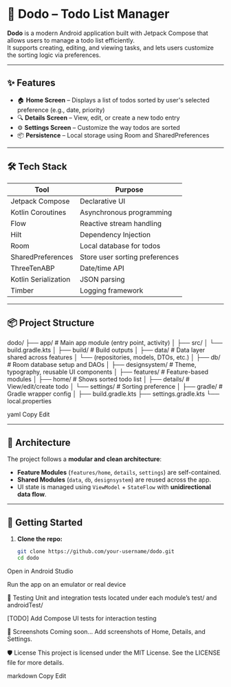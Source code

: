# 📝 Dodo – Todo List Manager

**Dodo** is a modern Android application built with Jetpack Compose that allows users to manage a todo list efficiently.  
It supports creating, editing, and viewing tasks, and lets users customize the sorting logic via preferences.

---

## ✨ Features

- 🏠 **Home Screen** – Displays a list of todos sorted by user's selected preference (e.g., date, priority)
- 🔍 **Details Screen** – View, edit, or create a new todo entry
- ⚙️ **Settings Screen** – Customize the way todos are sorted
- 📦 **Persistence** – Local storage using Room and SharedPreferences

---

## 🛠 Tech Stack

| Tool                    | Purpose                                |
|-------------------------|----------------------------------------|
| Jetpack Compose         | Declarative UI                         |
| Kotlin Coroutines       | Asynchronous programming               |
| Flow                    | Reactive stream handling               |
| Hilt                    | Dependency Injection                   |
| Room                    | Local database for todos               |
| SharedPreferences       | Store user sorting preferences         |
| ThreeTenABP             | Date/time API                          |
| Kotlin Serialization    | JSON parsing                           |
| Timber                  | Logging framework                      |

---

## 📦 Project Structure

dodo/
├── app/ # Main app module (entry point, activity)
│ ├── src/
│ └── build.gradle.kts
│
├── build/ # Build outputs
│
├── data/ # Data layer shared across features
│ └── (repositories, models, DTOs, etc.)
│
├── db/ # Room database setup and DAOs
│
├── designsystem/ # Theme, typography, reusable UI components
│
├── features/ # Feature-based modules
│ ├── home/ # Shows sorted todo list
│ ├── details/ # View/edit/create todo
│ └── settings/ # Sorting preference
│
├── gradle/ # Gradle wrapper config
│
├── build.gradle.kts
├── settings.gradle.kts
└── local.properties

yaml
Copy
Edit

---

## 🧠 Architecture

The project follows a **modular and clean architecture**:

- **Feature Modules** (`features/home`, `details`, `settings`) are self-contained.
- **Shared Modules** (`data`, `db`, `designsystem`) are reused across the app.
- UI state is managed using `ViewModel` + `StateFlow` with **unidirectional data flow**.

---

## 🚀 Getting Started

1. **Clone the repo:**
   ```bash
   git clone https://github.com/your-username/dodo.git
   cd dodo
Open in Android Studio

Run the app on an emulator or real device

🧪 Testing
Unit and integration tests located under each module’s test/ and androidTest/

[TODO] Add Compose UI tests for interaction testing

📸 Screenshots
Coming soon... Add screenshots of Home, Details, and Settings.

🛡️ License
This project is licensed under the MIT License.
See the LICENSE file for more details.

markdown
Copy
Edit
